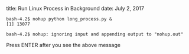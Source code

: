 title: Run Linux Process in Background
date: July 2, 2017

```
bash-4.2$ nohup python long_process.py &
[1] 13077

bash-4.2$ nohup: ignoring input and appending output to "nohup.out"
```
Press ENTER after you see the above message

